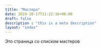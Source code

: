 ```yaml
---
title: "Мастера"
date: 2019-10-17T11:22:16+06:00
draft: false
description : "this is a meta description"
layout: "index"
---
```

Это страница со списком мастеров
